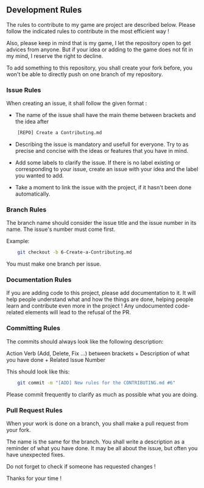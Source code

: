 ## Development Rules

The rules to contribute to my game are project are described below.
Please follow the indicated rules to contribute in the most efficient way !

Also, please keep in mind that is my game, I let the repository open to get advices from anyone.
But if your idea or adding to the game does not fit in my mind, I reserve the right to decline.

To add something to this repository, you shall create your fork before, you won't be able to directly push on one branch of my repository.

### Issue Rules

When creating an issue, it shall follow the given format :

* The name of the issue shall have the main theme between brackets and the idea after

```bash
    [REPO] Create a Contributing.md
```

* Describing the issue is mandatory and usefull for everyone. Try to as precise and concise with the ideas or features that you have in mind.

* Add some labels to clarify the issue. If there is no label existing or corresponding to your issue, create an issue with your idea and the label you wanted to add.

* Take a moment to link the issue with the project, if it hasn't been done automatically.


### Branch Rules

The branch name should consider the issue title and the issue number in its name. The issue's number must come first.

Example:

```bash
    git checkout -b 6-Create-a-Contributing.md
```

You must make one branch per issue.

### Documentation Rules

If you are adding code to this project, please add documentation to it.
It will help people understand what and how the things are done, helping people learn and contribute even more in the project !
Any undocumented code-related elements will lead to the refusal of the PR.


### Committing Rules

The commits should always look like the following description:

Action Verb (Add, Delete, Fix ...) between brackets + Description of what you have done + Related Issue Number

This should look like this:

```bash
    git commit -m "[ADD] New rules for the CONTRIBUTING.md #6"
```

Please commit frequently to clarify as much as possible what you are doing.

### Pull Request Rules

When your work is done on a branch, you shall make a pull request from your fork.

The name is the same for the branch.
You shall write a description as a reminder of what you have done.
It may be all about the issue, but often you have unexpected fixes.

Do not forget to check if someone has requested changes !

Thanks for your time !